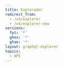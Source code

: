 ```yaml
---
title: Explorador
redirect_from:
  - /v4/explorer
  - /v4/explorer-new
versions:
  fpt: '*'
  ghes: '*'
  ghae: '*'
layout: graphql-explorer
topics:
  - API
---
```


